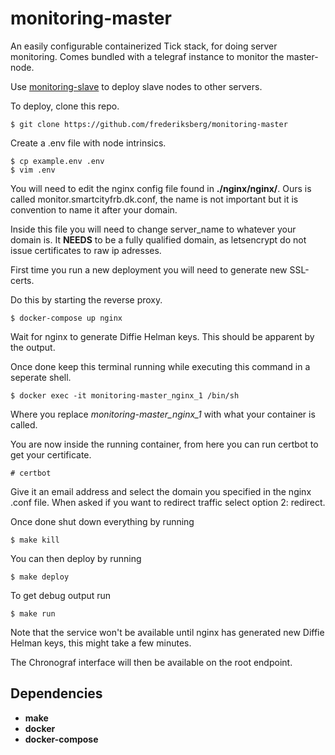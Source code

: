 # monitoring-master

An easily configurable containerized Tick stack, for doing server monitoring.
Comes bundled with a telegraf instance to monitor the master-node.

Use [monitoring-slave](https://github.com/frederiksberg/monitoring-slave) to deploy slave nodes to other servers.

To deploy, clone this repo.

```console
$ git clone https://github.com/frederiksberg/monitoring-master
```

Create a .env file with node intrinsics.

```console
$ cp example.env .env
$ vim .env
```

You will need to edit the nginx config file found in **./nginx/nginx/**. Ours is called monitor.smartcityfrb.dk.conf, the name is not important but it is convention to name it after your domain.

Inside this file you will need to change server_name to whatever your domain is. It **NEEDS** to be a fully qualified domain, as letsencrypt do not issue certificates to raw ip adresses.

First time you run a new deployment you will need to generate new SSL-certs.

Do this by starting the reverse proxy.

```console
$ docker-compose up nginx
```

Wait for nginx to generate Diffie Helman keys. This should be apparent by the output.

Once done keep this terminal running while executing this command in a seperate shell.

```console
$ docker exec -it monitoring-master_nginx_1 /bin/sh
```

Where you replace *monitoring-master_nginx_1* with what your container is called.

You are now inside the running container, from here you can run certbot to get your certificate.

```console
# certbot
```

Give it an email address and select the domain you specified in the nginx .conf file. When asked if you want to redirect traffic select option 2: redirect.

Once done shut down everything by running
```console
$ make kill
```

You can then deploy by running
```console
$ make deploy
```

To get debug output run
```console
$ make run
```

Note that the service won't be available until nginx has generated new Diffie Helman keys, this might take a few minutes.

The Chronograf interface will then be available on the root endpoint.

## Dependencies
* **make**
* **docker**
* **docker-compose**
